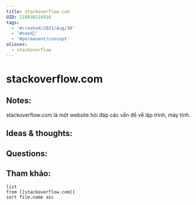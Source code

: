 ```yaml
---
title: stackoverflow.com
UID: 210830224916
tags:
  - '#created/2021/Aug/30'
  - '#seed🥜'
  - '#permanent/concept'
aliases:
  - stackoverflow
---
```

# stackoverflow.com

## Notes:
stackoverflow.com là một website hỏi đáp các vấn đề về lập trình, máy tính.

## Ideas & thoughts:

## Questions:


## Tham khảo:
```dataview
list
from [[stackoverflow.com]]
sort file.name asc
```